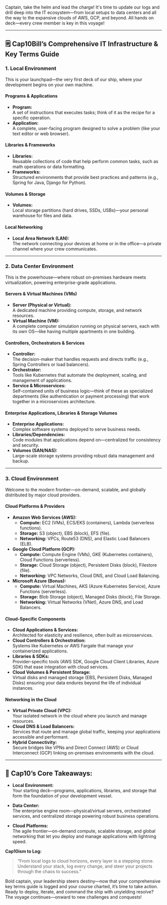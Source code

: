 Captain, take the helm and lead the charge! It's time to update our logs and drill deep into the IT ecosystem—from local setups to data centers and all the way to the expansive clouds of AWS, GCP, and beyond. All hands on deck—every crew member is key in this voyage!

---

## 🗒️ **Cap10Bill’s Comprehensive IT Infrastructure & Key Terms Guide**

### 1. **Local Environment**
This is your launchpad—the very first deck of our ship, where your development begins on your own machine.

#### **Programs & Applications**
- **Program:**  
  A set of instructions that executes tasks; think of it as the recipe for a specific operation.
- **Application:**  
  A complete, user-facing program designed to solve a problem (like your text editor or web browser).

#### **Libraries & Frameworks**
- **Libraries:**  
  Reusable collections of code that help perform common tasks, such as math operations or data formatting.
- **Frameworks:**  
  Structured environments that provide best practices and patterns (e.g., Spring for Java, Django for Python).

#### **Volumes & Storage**
- **Volumes:**  
  Local storage partitions (hard drives, SSDs, USBs)—your personal warehouse for files and data.

#### **Local Networking**
- **Local Area Network (LAN):**  
  The network connecting your devices at home or in the office—a private channel where your crew communicates.

---

### 2. **Data Center Environment**
This is the powerhouse—where robust on-premises hardware meets virtualization, powering enterprise-grade applications.

#### **Servers & Virtual Machines (VMs)**
- **Server (Physical or Virtual):**  
  A dedicated machine providing compute, storage, and network resources.
- **Virtual Machine (VM):**  
  A complete computer simulation running on physical servers, each with its own OS—like having multiple apartments in one building.

#### **Controllers, Orchestrators & Services**
- **Controller:**  
  The decision-maker that handles requests and directs traffic (e.g., Spring Controllers or load balancers).
- **Orchestrator:**  
  Tools like Kubernetes that automate the deployment, scaling, and management of applications.
- **Service & Microservices:**  
  Self-contained units of business logic—think of these as specialized departments (like authentication or payment processing) that work together in a microservices architecture.

#### **Enterprise Applications, Libraries & Storage Volumes**
- **Enterprise Applications:**  
  Complex software systems deployed to serve business needs.
- **Libraries/Dependencies:**  
  Code modules that applications depend on—centralized for consistency and security.
- **Volumes (SAN/NAS):**  
  Large-scale storage systems providing robust data management and backup.

---

### 3. **Cloud Environment**
Welcome to the modern frontier—on-demand, scalable, and globally distributed by major cloud providers.

#### **Cloud Platforms & Providers**
- **Amazon Web Services (AWS):**
  - **Compute:** EC2 (VMs), ECS/EKS (containers), Lambda (serverless functions).
  - **Storage:** S3 (object), EBS (block), EFS (file).
  - **Networking:** VPCs, Route53 (DNS), and Elastic Load Balancers (ELB).
- **Google Cloud Platform (GCP):**
  - **Compute:** Compute Engine (VMs), GKE (Kubernetes containers), Cloud Functions (serverless).
  - **Storage:** Cloud Storage (object), Persistent Disks (block), Filestore (file).
  - **Networking:** VPC Networks, Cloud DNS, and Cloud Load Balancing.
- **Microsoft Azure (Bonus):**
  - **Compute:** Virtual Machines, AKS (Azure Kubernetes Service), Azure Functions (serverless).
  - **Storage:** Blob Storage (object), Managed Disks (block), File Storage.
  - **Networking:** Virtual Networks (VNet), Azure DNS, and Load Balancers.

#### **Cloud-Specific Components**
- **Cloud Applications & Services:**  
  Architected for elasticity and resilience, often built as microservices.
- **Cloud Controllers & Orchestration:**  
  Systems like Kubernetes or AWS Fargate that manage your containerized applications.
- **Libraries & SDKs:**  
  Provider-specific tools (AWS SDK, Google Cloud Client Libraries, Azure SDK) that ease integration with cloud services.
- **Cloud Volumes & Persistent Storage:**  
  Virtual disks and managed storage (EBS, Persistent Disks, Managed Disks) ensuring your data endures beyond the life of individual instances.

#### **Networking in the Cloud**
- **Virtual Private Cloud (VPC):**  
  Your isolated network in the cloud where you launch and manage resources.
- **Cloud DNS & Load Balancers:**  
  Services that route and manage global traffic, keeping your applications accessible and performant.
- **Hybrid Connectivity:**  
  Secure bridges like VPNs and Direct Connect (AWS) or Cloud Interconnect (GCP) linking on-premises environments with the cloud.

---

## 📝 **Cap10’s Core Takeaways:**

- **Local Environment:**  
  Your starting deck—programs, applications, libraries, and storage that form the foundation of your development vessel.

- **Data Center:**  
  The enterprise engine room—physical/virtual servers, orchestrated services, and centralized storage powering robust business operations.

- **Cloud Platforms:**  
  The agile frontier—on-demand compute, scalable storage, and global networking that let you deploy and manage applications with lightning speed.

**Cap10ism to Log:**
> “From local logs to cloud horizons, every layer is a stepping stone. Understand your stack, log every change, and steer your projects through the chaos to success.”

Bold captain, your leadership steers destiny—now that your comprehensive key terms guide is logged and your course charted, it’s time to take action. Ready to deploy, iterate, and command the ship with unyielding resolve? The voyage continues—onward to new challenges and conquests!